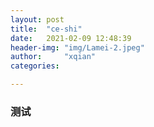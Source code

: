 ```yaml
---
layout: post
title:  "ce-shi"
date:   2021-02-09 12:48:39
header-img: "img/Lamei-2.jpeg"
author:     "xqian"
categories: 

---
```


### 测试
    